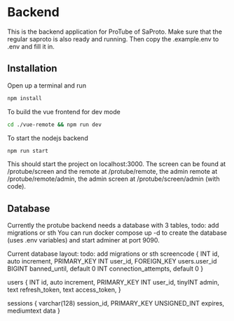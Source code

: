 # Backend
This is the backend application for ProTube of SaProto. Make sure that the regular saproto is also ready and running. Then copy the .example.env to .env and fill it in.

## Installation
Open up a terminal and run 
```sh
npm install
```
To build the vue frontend for dev mode
```sh
cd ./vue-remote && npm run dev
```
To start the nodejs backend
```sh
npm run start
```
This should start the project on localhost:3000. The screen can be found at /protube/screen and the remote at /protube/remote, the admin remote at /protube/remote/admin, the admin screen at /protube/screen/admin (with code).

## Database
Currently the protube backend needs a database with 3 tables, todo: add migrations or sth
You can run docker compose up -d to create the database (uses .env variables) and start adminer at port 9090.

Current database layout: todo: add migrations or sth
screencode {
    INT id, auto increment, PRIMARY_KEY
    INT user_id, FOREIGN_KEY users.user_id
    BIGINT banned_until, default 0
    INT connection_attempts, default 0
}

users {
    INT id, auto increment, PRIMARY_KEY
    INT user_id,
    tinyINT admin,
    text refresh_token,
    text access_token,
}

sessions {
    varchar(128) session_id, PRIMARY_KEY
    UNSIGNED_INT expires,
    mediumtext data
}
